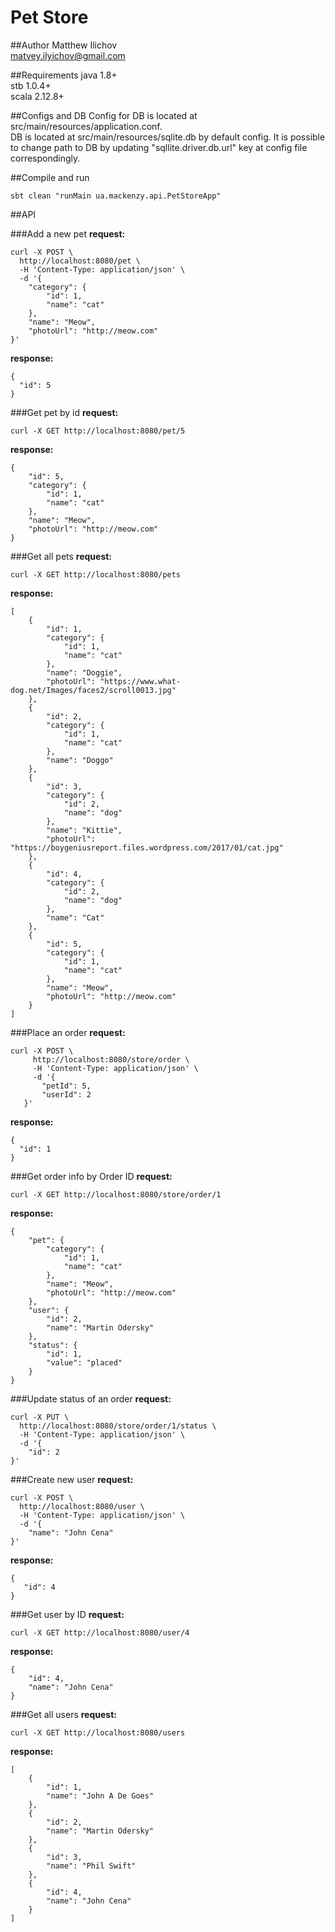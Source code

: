 # Pet Store 

##Author
Matthew Ilichov   
matvey.ilyichov@gmail.com

##Requirements
java 1.8+   
stb 1.0.4+   
scala 2.12.8+

##Configs and DB
Config for DB is located at src/main/resources/application.conf.   
DB is located at src/main/resources/sqlite.db by default config. It is possible to change path to DB by updating "sqllite.driver.db.url" key at config file correspondingly. 

##Compile and run
```
sbt clean "runMain ua.mackenzy.api.PetStoreApp"
```
##API

###Add a new pet
**request:**
```
curl -X POST \
  http://localhost:8080/pet \
  -H 'Content-Type: application/json' \
  -d '{
    "category": {
        "id": 1,
        "name": "cat"
    },
    "name": "Meow",
    "photoUrl": "http://meow.com"
}'
```
**response:**
```
{
  "id": 5
}
```

###Get pet by id
**request:**
```
curl -X GET http://localhost:8080/pet/5
```
**response:**
```
{
    "id": 5,
    "category": {
        "id": 1,
        "name": "cat"
    },
    "name": "Meow",
    "photoUrl": "http://meow.com"
}
```


###Get all pets
**request:**
```
curl -X GET http://localhost:8080/pets
```
**response:**
```
[
    {
        "id": 1,
        "category": {
            "id": 1,
            "name": "cat"
        },
        "name": "Doggie",
        "photoUrl": "https://www.what-dog.net/Images/faces2/scroll0013.jpg"
    },
    {
        "id": 2,
        "category": {
            "id": 1,
            "name": "cat"
        },
        "name": "Doggo"
    },
    {
        "id": 3,
        "category": {
            "id": 2,
            "name": "dog"
        },
        "name": "Kittie",
        "photoUrl": "https://boygeniusreport.files.wordpress.com/2017/01/cat.jpg"
    },
    {
        "id": 4,
        "category": {
            "id": 2,
            "name": "dog"
        },
        "name": "Cat"
    },
    {
        "id": 5,
        "category": {
            "id": 1,
            "name": "cat"
        },
        "name": "Meow",
        "photoUrl": "http://meow.com"
    }
]
```

###Place an order
**request:**
```
curl -X POST \
     http://localhost:8080/store/order \
     -H 'Content-Type: application/json' \
     -d '{
       "petId": 5,
       "userId": 2
   }'
```
**response:**
```
{
  "id": 1
}
```

###Get order info by Order ID
**request:**
```
curl -X GET http://localhost:8080/store/order/1
```
**response:**
```
{
    "pet": {
        "category": {
            "id": 1,
            "name": "cat"
        },
        "name": "Meow",
        "photoUrl": "http://meow.com"
    },
    "user": {
        "id": 2,
        "name": "Martin Odersky"
    },
    "status": {
        "id": 1,
        "value": "placed"
    }
}
```

###Update status of an order
**request:**
```
curl -X PUT \
  http://localhost:8080/store/order/1/status \
  -H 'Content-Type: application/json' \
  -d '{
    "id": 2
}'
```

###Create new user
**request:**
```
curl -X POST \
  http://localhost:8080/user \
  -H 'Content-Type: application/json' \
  -d '{
    "name": "John Cena"
}'
```
**response:**
```
{
   "id": 4
}
```
###Get user by ID
**request:**
```
curl -X GET http://localhost:8080/user/4 
```
**response:**
```
{
    "id": 4,
    "name": "John Cena"
}
```
###Get all users
**request:**

```
curl -X GET http://localhost:8080/users 
```
**response:**
```
[
    {
        "id": 1,
        "name": "John A De Goes"
    },
    {
        "id": 2,
        "name": "Martin Odersky"
    },
    {
        "id": 3,
        "name": "Phil Swift"
    },
    {
        "id": 4,
        "name": "John Cena"
    }
]
```
